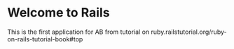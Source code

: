 # Welcome to Rails

This is the first application for AB from tutorial on ruby.railstutorial.org/ruby-on-rails-tutorial-book#top
